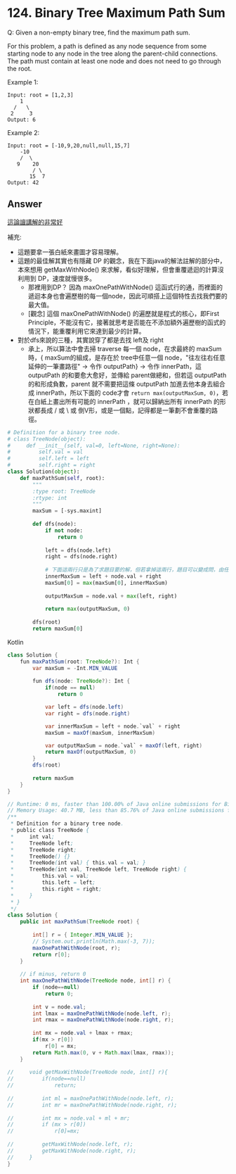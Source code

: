 # 124. Binary Tree Maximum Path Sum
Q: Given a non-empty binary tree, find the maximum path sum.

For this problem, a path is defined as any node sequence from some starting node to any node in the tree along the parent-child connections. The path must contain at least one node and does not need to go through the root.

Example 1:
```
Input: root = [1,2,3]
    1
  /   \
 2     3
Output: 6
```
Example 2:
```
Input: root = [-10,9,20,null,null,15,7]
    -10
    /  \
   9    20
        / \
       15  7
Output: 42
```
## Answer
[這論譠講解的非常好](https://leetcode-cn.com/problems/binary-tree-maximum-path-sum/solution/shou-hui-tu-jie-hen-you-ya-de-yi-dao-dfsti-by-hyj8/)

補充:
* 這題要拿一張白紙來畫圖才容易理解。
* 這題的最佳解其實也有隱藏 DP 的觀念，我在下面java的解法註解的部分中，本來想用 getMaxWithNode() 來求解，看似好理解，但會重覆遞迴的計算沒利用到 DP，速度就慢很多。
    * 那裡用到DP？ 因為 maxOnePathWithNode() 這函式行的通，而裡面的遞迴本身也會遍歷樹的每一個node，因此可順搭上這個特性去找我們要的最大值。
    * [觀念] 這個 maxOnePathWithNode() 的遍歷就是程式的核心，即First Principle，不能沒有它，接著就思考是否能在不添加額外遍歷樹的函式的情況下，能重覆利用它來達到最少的計算。
* 對於dfs來說的三種，其實說穿了都是去找 left及 right
    * 承上，所以算法中會去掃 traverse 每一個 node，在求最終的 maxSum時，{ maxSum的組成，是存在於 tree中任意一個 node，"往左往右任意延伸的一筆畫路徑" -> 令作 outputPath} -> 令作 innerPath，這 outputPath 的和要愈大愈好，並傳給 parent做總和，但若這 outputPath 的和形成負數，parent 就不需要把這條 outputPath 加進去他本身去組合成 innerPath，所以下面的 code才會 `return max(outputMaxSum, 0)`，若在白紙上畫出所有可能的 innerPath ，就可以歸納出所有 innerPath 的形狀都長成 / 或 \ 或 倒V形，或是一個點，記得都是一筆劃不會重覆的路徑。

```python
# Definition for a binary tree node.
# class TreeNode(object):
#     def __init__(self, val=0, left=None, right=None):
#         self.val = val
#         self.left = left
#         self.right = right
class Solution(object):
    def maxPathSum(self, root):
        """
        :type root: TreeNode
        :rtype: int
        """
        maxSum = [-sys.maxint]
        
        def dfs(node):
            if not node:
                return 0
            
            left = dfs(node.left)
            right = dfs(node.right)
            
            # 下面這兩行只是為了求題目要的解，但若拿掉這兩行，題目可以變成問，由任意node延伸到下面的任何路徑(一筆劃)，求最大和的那條路徑
            innerMaxSum = left + node.val + right
            maxSum[0] = max(maxSum[0], innerMaxSum)
            
            outputMaxSum = node.val + max(left, right)
            
            return max(outputMaxSum, 0)
        
        dfs(root)
        return maxSum[0]
```

Kotlin
```java kotlin
class Solution {
    fun maxPathSum(root: TreeNode?): Int {
        var maxSum = -Int.MIN_VALUE
        
        fun dfs(node: TreeNode?): Int {
            if(node == null)
                return 0

            var left = dfs(node.left)
            var right = dfs(node.right)

            var innerMaxSum = left + node.`val` + right
            maxSum = maxOf(maxSum, innerMaxSum)

            var outputMaxSum = node.`val` + maxOf(left, right)
            return maxOf(outputMaxSum, 0)
        }
        dfs(root)
        
        return maxSum
    }
}
```
```java
// Runtime: 0 ms, faster than 100.00% of Java online submissions for Binary Tree Maximum Path Sum.
// Memory Usage: 40.7 MB, less than 85.76% of Java online submissions for Binary Tree Maximum Path Sum.
/**
 * Definition for a binary tree node.
 * public class TreeNode {
 *     int val;
 *     TreeNode left;
 *     TreeNode right;
 *     TreeNode() {}
 *     TreeNode(int val) { this.val = val; }
 *     TreeNode(int val, TreeNode left, TreeNode right) {
 *         this.val = val;
 *         this.left = left;
 *         this.right = right;
 *     }
 * }
 */
class Solution {
    public int maxPathSum(TreeNode root) {
        
        int[] r = { Integer.MIN_VALUE };
        // System.out.println(Math.max(-3, 7));
        maxOnePathWithNode(root, r);
        return r[0];
    }
    
    // if minus, return 0
    int maxOnePathWithNode(TreeNode node, int[] r) {
        if (node==null)
            return 0;
        
        int v = node.val;
        int lmax = maxOnePathWithNode(node.left, r);
        int rmax = maxOnePathWithNode(node.right, r);
        
        int mx = node.val + lmax + rmax;
        if(mx > r[0])
            r[0] = mx;
        return Math.max(0, v + Math.max(lmax, rmax));
    }
    
//     void getMaxWithNode(TreeNode node, int[] r){
//         if(node==null)
//             return;
        
//         int ml = maxOnePathWithNode(node.left, r);
//         int mr = maxOnePathWithNode(node.right, r);
        
//         int mx = node.val + ml + mr;
//         if (mx > r[0])
//             r[0]=mx;
        
//         getMaxWithNode(node.left, r);
//         getMaxWithNode(node.right, r);        
//     }
}
```